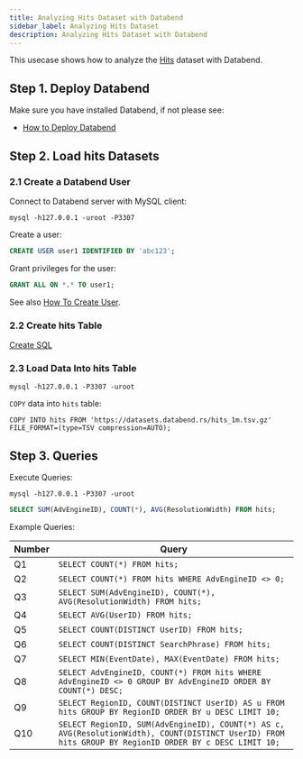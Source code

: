 ```yaml
---
title: Analyzing Hits Dataset with Databend
sidebar_label: Analyzing Hits Dataset
description: Analyzing Hits Dataset with Databend
---
```


This usecase shows how to analyze the [Hits](https://clickhouse.com/docs/en/getting-started/example-datasets/metrica) dataset with Databend.

## Step 1. Deploy Databend

Make sure you have installed Databend, if not please see:

* [How to Deploy Databend](../01-guides/index.md#deployment)

## Step 2. Load hits Datasets

### 2.1 Create a Databend User

Connect to Databend server with MySQL client:
```shell
mysql -h127.0.0.1 -uroot -P3307
```

Create a user:
```sql
CREATE USER user1 IDENTIFIED BY 'abc123';
```

Grant privileges for the user:
```sql
GRANT ALL ON *.* TO user1;
```

See also [How To Create User](../14-sql-commands/00-ddl/30-user/01-user-create-user.md).

### 2.2 Create hits Table

[Create SQL](https://github.com/datafuselabs/databend/blob/main/tests/suites/1_stateful/ddl/hits.sql)

### 2.3 Load Data Into hits Table

```shell
mysql -h127.0.0.1 -P3307 -uroot
```

`COPY` data into `hits` table:
```shell title='Load CSV files into Databend'
COPY INTO hits FROM 'https://datasets.databend.rs/hits_1m.tsv.gz' FILE_FORMAT=(type=TSV compression=AUTO);
```

## Step 3. Queries

Execute Queries:

```shell
mysql -h127.0.0.1 -P3307 -uroot
```

```sql
SELECT SUM(AdvEngineID), COUNT(*), AVG(ResolutionWidth) FROM hits;
```

Example Queries:

| Number      | Query |
| ----------- | ----------- |
| Q1 | `SELECT COUNT(*) FROM hits;` |
| Q2 | `SELECT COUNT(*) FROM hits WHERE AdvEngineID <> 0;` |
| Q3 | `SELECT SUM(AdvEngineID), COUNT(*), AVG(ResolutionWidth) FROM hits;` |
| Q4 | `SELECT AVG(UserID) FROM hits;` |
| Q5 | `SELECT COUNT(DISTINCT UserID) FROM hits;` |
| Q6 | `SELECT COUNT(DISTINCT SearchPhrase) FROM hits;` |
| Q7 | `SELECT MIN(EventDate), MAX(EventDate) FROM hits;` |
| Q8 | `SELECT AdvEngineID, COUNT(*) FROM hits WHERE AdvEngineID <> 0 GROUP BY AdvEngineID ORDER BY COUNT(*) DESC;` |
| Q9 | `SELECT RegionID, COUNT(DISTINCT UserID) AS u FROM hits GROUP BY RegionID ORDER BY u DESC LIMIT 10;` |
| Q10 | `SELECT RegionID, SUM(AdvEngineID), COUNT(*) AS c, AVG(ResolutionWidth), COUNT(DISTINCT UserID) FROM hits GROUP BY RegionID ORDER BY c DESC LIMIT 10;` |
